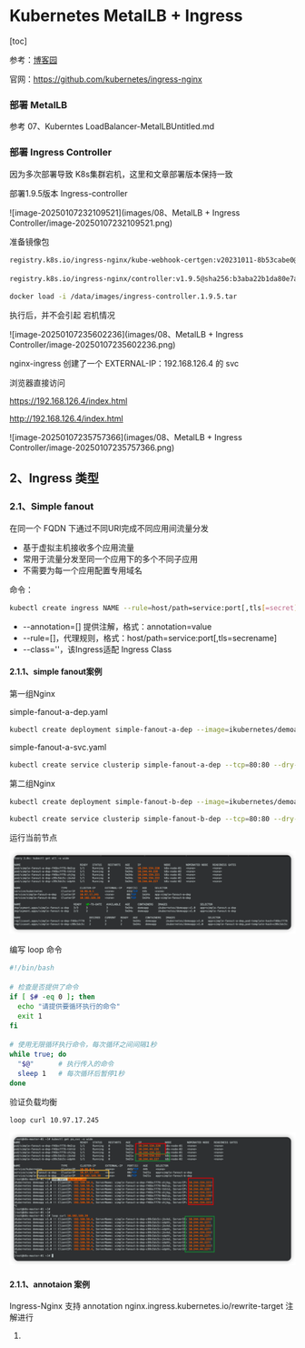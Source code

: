 # Kubernetes MetalLB + Ingress

[toc]

参考：[博客园](https://www.cnblogs.com/birkhoffxia/articles/17998192)

官网：https://github.com/kubernetes/ingress-nginx

### 部署 MetalLB

参考 07、Kuberntes LoadBalancer-MetalLBUntitled.md



### 部署 Ingress Controller

因为多次部署导致 K8s集群宕机，这里和文章部署版本保持一致

部署1.9.5版本 Ingress-controller

![image-20250107232109521](images/08、MetalLB + Ingress Controller/image-20250107232109521.png)



准备镜像包

```sh
registry.k8s.io/ingress-nginx/kube-webhook-certgen:v20231011-8b53cabe0@sha256:a7943503b45d552785aa3b5e457f169a5661fb94d82b8a3373bcd9ebaf9aac80

registry.k8s.io/ingress-nginx/controller:v1.9.5@sha256:b3aba22b1da80e7acfc52b115cae1d4c687172cbf2b742d5b502419c25ff340e
```

```sh
docker load -i /data/images/ingress-controller.1.9.5.tar
```

执行后，并不会引起 宕机情况

![image-20250107235602236](images/08、MetalLB + Ingress Controller/image-20250107235602236.png)



nginx-ingress 创建了一个 EXTERNAL-IP：192.168.126.4 的 svc

浏览器直接访问

https://192.168.126.4/index.html

http://192.168.126.4/index.html

![image-20250107235757366](images/08、MetalLB + Ingress Controller/image-20250107235757366.png)



## 2、Ingress 类型

### 2.1、Simple fanout

在同一个 FQDN 下通过不同URI完成不同应用间流量分发

+ 基于虚拟主机接收多个应用流量
+ 常用于流量分发至同一个应用下的多个不同子应用
+ 不需要为每一个应用配置专用域名



命令：

```sh
kubectl create ingress NAME --rule=host/path=service:port[,tls[=secret]]
```

+ --annotation=[] 提供注解，格式：annotation=value
+ --rule=[]，代理规则，格式：host/path=service:port[,tls=secrename]
+ --class=''，该Ingress适配 Ingress Class



#### 2.1.1、simple fanout案例

第一组Nginx

simple-fanout-a-dep.yaml

```sh
kubectl create deployment simple-fanout-a-dep --image=ikubernetes/demoapp:v1.0 --replicas=3 -o yaml --dry-run=client > 02-simple-fanout/01-simple-fanout-a-dep.yaml
```

simple-fanout-a-svc.yaml

```sh
kubectl create service clusterip simple-fanout-a-dep --tcp=80:80 --dry-run=client -o yaml > 02-simple-fanout/02-simple-fanout-a-svc.yaml
```

第二组Nginx

```sh
kubectl create deployment simple-fanout-b-dep --image=ikubernetes/demoapp:v1.0 --replicas=2 -o yaml --dry-run=client > 02-simple-fanout/03-simple-fanout-b-dep.yaml
```

```sh
kubectl create service clusterip simple-fanout-b-dep --tcp=80:80 --dry-run=client -o yaml > 02-simple-fanout/04-simple-fanout-b-svc.yaml
```

运行当前节点

![image-20250109150733603](images/08%E3%80%81MetalLB%20+%20Ingress%20Controller/image-20250109150733603.png)



编写 loop 命令

```sh
#!/bin/bash

# 检查是否提供了命令
if [ $# -eq 0 ]; then
  echo "请提供要循环执行的命令"
  exit 1
fi

# 使用无限循环执行命令，每次循环之间间隔1秒
while true; do
  "$@"      # 执行传入的命令
  sleep 1   # 每次循环后暂停1秒
done
```



验证负载均衡

```sh
loop curl 10.97.17.245
```

![image-20250109150917871](images/08%E3%80%81MetalLB%20+%20Ingress%20Controller/image-20250109150917871.png)







#### 2.1.1、annotaion 案例

Ingress-Nginx 支持 annotation nginx.ingress.kubernetes.io/rewrite-target 注解进行

1. 
